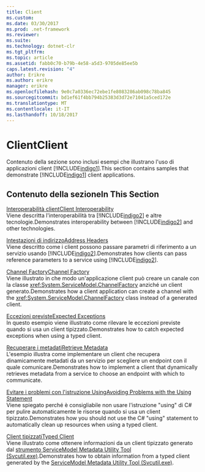 ```yaml
---
title: Client
ms.custom: 
ms.date: 03/30/2017
ms.prod: .net-framework
ms.reviewer: 
ms.suite: 
ms.technology: dotnet-clr
ms.tgt_pltfrm: 
ms.topic: article
ms.assetid: fabb0c70-b79b-4e58-a5d3-9705de85ee5b
caps.latest.revision: "4"
author: Erikre
ms.author: erikre
manager: erikre
ms.openlocfilehash: 9e0c7a0336ec72ebe1fe8083286ab098c78ba845
ms.sourcegitcommit: bd1ef61f4bb794b25383d3d72e71041a5ced172e
ms.translationtype: MT
ms.contentlocale: it-IT
ms.lasthandoff: 10/18/2017
---
```

# <a name="client"></a><span data-ttu-id="cf346-102">Client</span><span class="sxs-lookup"><span data-stu-id="cf346-102">Client</span></span>
<span data-ttu-id="cf346-103">Contenuto della sezione sono inclusi esempi che illustrano l'uso di applicazioni client [!INCLUDE[indigo1](../../../../includes/indigo1-md.md)].</span><span class="sxs-lookup"><span data-stu-id="cf346-103">This section contains samples that demonstrate [!INCLUDE[indigo1](../../../../includes/indigo1-md.md)] client applications.</span></span>  
  
## <a name="in-this-section"></a><span data-ttu-id="cf346-104">Contenuto della sezione</span><span class="sxs-lookup"><span data-stu-id="cf346-104">In This Section</span></span>  
 [<span data-ttu-id="cf346-105">Interoperabilità client</span><span class="sxs-lookup"><span data-stu-id="cf346-105">Client Interoperability</span></span>](../../../../docs/framework/wcf/samples/client-interoperability.md)  
 <span data-ttu-id="cf346-106">Viene descritta l'interoperabilità tra [!INCLUDE[indigo2](../../../../includes/indigo2-md.md)] e altre tecnologie.</span><span class="sxs-lookup"><span data-stu-id="cf346-106">Demonstrates interoperability between [!INCLUDE[indigo2](../../../../includes/indigo2-md.md)] and other technologies.</span></span>  
  
 [<span data-ttu-id="cf346-107">Intestazioni di indirizzo</span><span class="sxs-lookup"><span data-stu-id="cf346-107">Address Headers</span></span>](../../../../docs/framework/wcf/samples/address-headers.md)  
 <span data-ttu-id="cf346-108">Viene descritto come i client possono passare parametri di riferimento a un servizio usando [!INCLUDE[indigo2](../../../../includes/indigo2-md.md)].</span><span class="sxs-lookup"><span data-stu-id="cf346-108">Demonstrates how clients can pass reference parameters to a service using [!INCLUDE[indigo2](../../../../includes/indigo2-md.md)].</span></span>  
  
 [<span data-ttu-id="cf346-109">Channel Factory</span><span class="sxs-lookup"><span data-stu-id="cf346-109">Channel Factory</span></span>](../../../../docs/framework/wcf/samples/channel-factory.md)  
 <span data-ttu-id="cf346-110">Viene illustrato in che modo un'applicazione client può creare un canale con la classe <xref:System.ServiceModel.ChannelFactory> anziché un client generato.</span><span class="sxs-lookup"><span data-stu-id="cf346-110">Demonstrates how a client application can create a channel with the <xref:System.ServiceModel.ChannelFactory> class instead of a generated client.</span></span>  
  
 [<span data-ttu-id="cf346-111">Eccezioni previste</span><span class="sxs-lookup"><span data-stu-id="cf346-111">Expected Exceptions</span></span>](../../../../docs/framework/wcf/samples/expected-exceptions.md)  
 <span data-ttu-id="cf346-112">In questo esempio viene illustrato come rilevare le eccezioni previste quando si usa un client tipizzato.</span><span class="sxs-lookup"><span data-stu-id="cf346-112">Demonstrates how to catch expected exceptions when using a typed client.</span></span>  
  
 [<span data-ttu-id="cf346-113">Recuperare i metadati</span><span class="sxs-lookup"><span data-stu-id="cf346-113">Retrieve Metadata</span></span>](../../../../docs/framework/wcf/samples/retrieve-metadata.md)  
 <span data-ttu-id="cf346-114">L'esempio illustra come implementare un client che recupera dinamicamente metadati da un servizio per scegliere un endpoint con il quale comunicare.</span><span class="sxs-lookup"><span data-stu-id="cf346-114">Demonstrates how to implement a client that dynamically retrieves metadata from a service to choose an endpoint with which to communicate.</span></span>  
  
 [<span data-ttu-id="cf346-115">Evitare i problemi con l'istruzione Using</span><span class="sxs-lookup"><span data-stu-id="cf346-115">Avoiding Problems with the Using Statement</span></span>](../../../../docs/framework/wcf/samples/avoiding-problems-with-the-using-statement.md)  
 <span data-ttu-id="cf346-116">Viene spiegato perché è consigliabile non usare l'istruzione "using" di C# per pulire automaticamente le risorse quando si usa un client tipizzato.</span><span class="sxs-lookup"><span data-stu-id="cf346-116">Demonstrates how you should not use the C# "using" statement to automatically clean up resources when using a typed client.</span></span>  
  
 [<span data-ttu-id="cf346-117">Client tipizzati</span><span class="sxs-lookup"><span data-stu-id="cf346-117">Typed Client</span></span>](../../../../docs/framework/wcf/samples/typed-client.md)  
 <span data-ttu-id="cf346-118">Viene illustrato come ottenere informazioni da un client tipizzato generato dal [strumento ServiceModel Metadata Utility Tool (Svcutil.exe)](../../../../docs/framework/wcf/servicemodel-metadata-utility-tool-svcutil-exe.md).</span><span class="sxs-lookup"><span data-stu-id="cf346-118">Demonstrates how to obtain information from a typed client generated by the [ServiceModel Metadata Utility Tool (Svcutil.exe)](../../../../docs/framework/wcf/servicemodel-metadata-utility-tool-svcutil-exe.md).</span></span>
